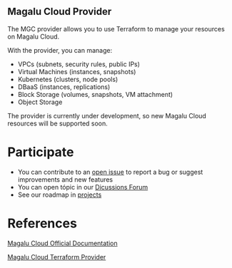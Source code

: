 ## Magalu Cloud Provider

The MGC provider allows you to use Terraform to manage your resources on Magalu Cloud.

With the provider, you can manage:

- VPCs (subnets, security rules, public IPs)
- Virtual Machines (instances, snapshots)
- Kubernetes (clusters, node pools)
- DBaaS (instances, replications)
- Block Storage (volumes, snapshots, VM attachment)
- Object Storage

The provider is currently under development, so new Magalu Cloud resources will be supported soon.

# Participate
- You can contribute to an [open issue](https://github.com/MagaluCloud/terraform-provider-mgc/issues) to report a bug or suggest improvements and new features
- You can open tópic in our [Dicussions Forum](https://github.com/MagaluCloud/terraform-provider-mgc/discussions)
- See our roadmap in [projects](https://github.com/orgs/MagaluCloud/projects/2/views/7)


# References
[Magalu Cloud Official Documentation](https://docs.magalu.cloud/docs/terraform/overview)

[Magalu Cloud Terraform Provider](https://registry.terraform.io/providers/MagaluCloud/mgc/latest)

